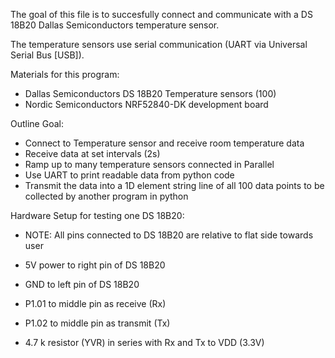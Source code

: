 The goal of this file is to succesfully connect and communicate with a DS 18B20  Dallas Semiconductors temperature sensor.

The temperature sensors use serial communication (UART via Universal Serial Bus [USB]).

Materials for this program:
* Dallas Semiconductors DS 18B20 Temperature sensors (100)
* Nordic Semiconductors NRF52840-DK development board

Outline Goal:

* Connect to Temperature sensor and receive room temperature data
* Receive data at set intervals (2s)
* Ramp up to many temperature sensors connected in Parallel 
* Use UART to print readable data from python code
* Transmit the data into a 1D element string line of all 100 data points to be collected by another program in python

Hardware Setup for testing one DS 18B20:
* NOTE: All pins connected to DS 18B20 are relative to flat side towards user

* 5V power to right pin of DS 18B20
* GND to left pin of DS 18B20
* P1.01 to middle pin as receive (Rx)
* P1.02 to middle pin as transmit (Tx)
* 4.7 k resistor (YVR) in series with Rx and Tx to VDD (3.3V)

